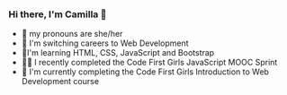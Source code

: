 ### Hi there, I'm Camilla 👋

- 🙂 my pronouns are she/her
- 🔭 I'm switching careers to Web Development
- 🌱I'm learning HTML, CSS, JavaScript and Bootstrap
- 🏃‍♀️ I recently completed the Code First Girls JavaScript MOOC Sprint
- 🚀 I'm currently completing the Code First Girls Introduction to Web Development course


